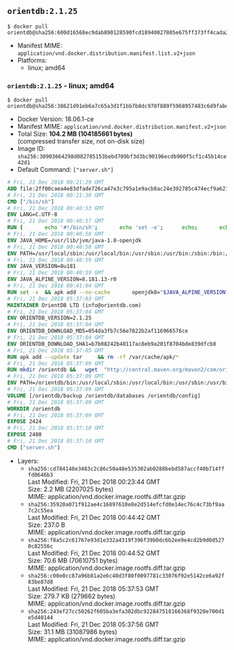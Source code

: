 ## `orientdb:2.1.25`

```console
$ docker pull orientdb@sha256:600d16568ec9dab890128590fcd18940027805e675ff373ff4cada2ab7095c4c
```

-	Manifest MIME: `application/vnd.docker.distribution.manifest.list.v2+json`
-	Platforms:
	-	linux; amd64

### `orientdb:2.1.25` - linux; amd64

```console
$ docker pull orientdb@sha256:38621d91eb6a7c65a3d1f1bb7b8dc978f889f5968957483c6d9fabdb841389e4
```

-	Docker Version: 18.06.1-ce
-	Manifest MIME: `application/vnd.docker.distribution.manifest.v2+json`
-	Total Size: **104.2 MB (104185661 bytes)**  
	(compressed transfer size, not on-disk size)
-	Image ID: `sha256:30903664298d082785153bebd709bf3d3bc90196ecdb900f5cf1c45b14ce42d1`
-	Default Command: `["server.sh"]`

```dockerfile
# Fri, 21 Dec 2018 00:21:29 GMT
ADD file:2ff00caea4e83dfade726ca47e3c795a1e9acb8ac24e392785c474ecf9a621f2 in / 
# Fri, 21 Dec 2018 00:21:30 GMT
CMD ["/bin/sh"]
# Fri, 21 Dec 2018 00:40:53 GMT
ENV LANG=C.UTF-8
# Fri, 21 Dec 2018 00:40:57 GMT
RUN { 		echo '#!/bin/sh'; 		echo 'set -e'; 		echo; 		echo 'dirname "$(dirname "$(readlink -f "$(which javac || which java)")")"'; 	} > /usr/local/bin/docker-java-home 	&& chmod +x /usr/local/bin/docker-java-home
# Fri, 21 Dec 2018 00:40:58 GMT
ENV JAVA_HOME=/usr/lib/jvm/java-1.8-openjdk
# Fri, 21 Dec 2018 00:40:58 GMT
ENV PATH=/usr/local/sbin:/usr/local/bin:/usr/sbin:/usr/bin:/sbin:/bin:/usr/lib/jvm/java-1.8-openjdk/jre/bin:/usr/lib/jvm/java-1.8-openjdk/bin
# Fri, 21 Dec 2018 00:40:59 GMT
ENV JAVA_VERSION=8u181
# Fri, 21 Dec 2018 00:40:59 GMT
ENV JAVA_ALPINE_VERSION=8.181.13-r0
# Fri, 21 Dec 2018 00:41:04 GMT
RUN set -x 	&& apk add --no-cache 		openjdk8="$JAVA_ALPINE_VERSION" 	&& [ "$JAVA_HOME" = "$(docker-java-home)" ]
# Fri, 21 Dec 2018 05:37:03 GMT
MAINTAINER OrientDB LTD (info@orientdb.com)
# Fri, 21 Dec 2018 05:37:04 GMT
ENV ORIENTDB_VERSION=2.1.25
# Fri, 21 Dec 2018 05:37:04 GMT
ENV ORIENTDB_DOWNLOAD_MD5=054da3fb7c56e7822b2af116966576ce
# Fri, 21 Dec 2018 05:37:04 GMT
ENV ORIENTDB_DOWNLOAD_SHA1=b7b08242b40117ac8eb9a201f8704bde839dfcb8
# Fri, 21 Dec 2018 05:37:05 GMT
RUN apk add --update tar     && rm -rf /var/cache/apk/*
# Fri, 21 Dec 2018 05:37:09 GMT
RUN mkdir /orientdb &&   wget  "http://central.maven.org/maven2/com/orientechnologies/orientdb-community/$ORIENTDB_VERSION/orientdb-community-$ORIENTDB_VERSION.tar.gz"   && echo "$ORIENTDB_DOWNLOAD_MD5 *orientdb-community-$ORIENTDB_VERSION.tar.gz" | md5sum -c -   && echo "$ORIENTDB_DOWNLOAD_SHA1 *orientdb-community-$ORIENTDB_VERSION.tar.gz" | sha1sum -c -   && tar -xvzf orientdb-community-$ORIENTDB_VERSION.tar.gz -C /orientdb --strip-components=1  && rm orientdb-community-$ORIENTDB_VERSION.tar.gz   && rm -rf /orientdb/databases/*
# Fri, 21 Dec 2018 05:37:09 GMT
ENV PATH=/orientdb/bin:/usr/local/sbin:/usr/local/bin:/usr/sbin:/usr/bin:/sbin:/bin:/usr/lib/jvm/java-1.8-openjdk/jre/bin:/usr/lib/jvm/java-1.8-openjdk/bin
# Fri, 21 Dec 2018 05:37:09 GMT
VOLUME [/orientdb/backup /orientdb/databases /orientdb/config]
# Fri, 21 Dec 2018 05:37:09 GMT
WORKDIR /orientdb
# Fri, 21 Dec 2018 05:37:09 GMT
EXPOSE 2424
# Fri, 21 Dec 2018 05:37:10 GMT
EXPOSE 2480
# Fri, 21 Dec 2018 05:37:10 GMT
CMD ["server.sh"]
```

-	Layers:
	-	`sha256:cd784148e3483c2c86c50a48e535302ab0288bebd587accf40b714fffd0646b3`  
		Last Modified: Fri, 21 Dec 2018 00:23:44 GMT  
		Size: 2.2 MB (2207025 bytes)  
		MIME: application/vnd.docker.image.rootfs.diff.tar.gzip
	-	`sha256:35920a071f912ae4c16897610e8e2d514efcfd0e14ec76c4c73bf9aa7c2c55ea`  
		Last Modified: Fri, 21 Dec 2018 00:44:42 GMT  
		Size: 237.0 B  
		MIME: application/vnd.docker.image.rootfs.diff.tar.gzip
	-	`sha256:f8a5c2c61767e93d1e332a4319f396f39b0dc6b2ee9e4cd2b9d0d5270c82556c`  
		Last Modified: Fri, 21 Dec 2018 00:44:52 GMT  
		Size: 70.6 MB (70610751 bytes)  
		MIME: application/vnd.docker.image.rootfs.diff.tar.gzip
	-	`sha256:c00e0cc87a96b81a2e6c40d3f80f0097781c33076f92e5142ce6a92f83be87d8`  
		Last Modified: Fri, 21 Dec 2018 05:37:53 GMT  
		Size: 279.7 KB (279662 bytes)  
		MIME: application/vnd.docker.image.rootfs.diff.tar.gzip
	-	`sha256:243ef27cc50262f605ba3efa302dbc922847518166368f9320e700d1e5d40144`  
		Last Modified: Fri, 21 Dec 2018 05:37:56 GMT  
		Size: 31.1 MB (31087986 bytes)  
		MIME: application/vnd.docker.image.rootfs.diff.tar.gzip
